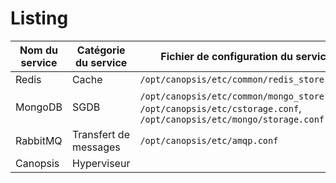 # Listing

| Nom du service | Catégorie du service  | Fichier de configuration du service         |
|----------------|-----------------------|---------------------------------------------|
| Redis          | Cache                 | `/opt/canopsis/etc/common/redis_store.conf` |
| MongoDB        | SGDB                  | `/opt/canopsis/etc/common/mongo_store.conf`, `/opt/canopsis/etc/cstorage.conf`, `/opt/canopsis/etc/mongo/storage.conf`|
| RabbitMQ       | Transfert de messages | `/opt/canopsis/etc/amqp.conf`               |
| Canopsis       | Hyperviseur           |                                             |
